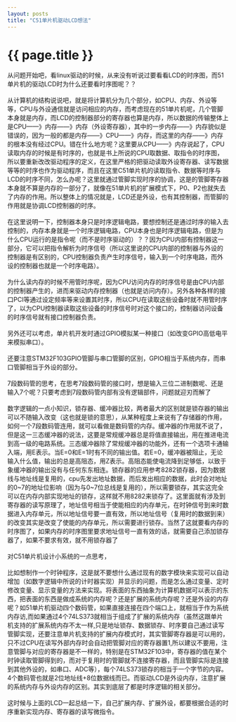 ```yaml
---
layout: posts
title: "C51单片机驱动LCD想法"
---
```


# {{ page.title }}
从问题开始吧，看linux驱动的时候，从来没有听说过要看看LCD的时序图，而51单片机的驱动LCD时为什么还要看时序图呢？？<br><br>
从计算机的结构说说吧，就是将计算机分为几个部分，如CPU、内存、外设等等，CPU与外设通信就是访问相应的内存，而考虑现在的51单片机呢，几个管脚本身就是内存，而LCD的控制器部分的寄存器也算是内存，所以数据的传输整体上是CPU——》内存——》内存（外设寄存器），其中的一步内存——》内存貌似是错误的，因为一般的都是内存——》CPU——》内存，而这里的内存——》内存的根本没有经过CPU。错在什么地方呢？这里要从CPU——》内存说起了，CPU读取内存的时候是有时序的，也就是书上所说的CPU取数据、取指令的时序图，所以要重新改改驱动程序的定义，在这里严格的把驱动读取外设寄存器、读写数据等等的时序也作为驱动程序，而且在这里C51单片机的读取指令、数据等时序与LCD的时序不同，怎么办呢？这里就通过管脚实现时序的协调，这是的管脚寄存器本身就不算是内存的一部分了，就像在51单片机的扩展模式下，P0、P2也就失去了内存的作用。所以整体上的情况就是，LCD还是外设，也有其控制器，而管脚的作用就是协调LCD控制器的时序。<br><br>
在这里说明一下，控制器本身只是时序逻辑电路，要想控制还是通过时序的输入去控制的，内存本身就是一个时序逻辑电路，CPU本身也是时序逻辑电路，但是为什么CPU运行的是指令呢（而不是时序驱动的）？？因为CPU内部有控制器这一部分，它可以把指令解析为时序信号（所以这里说的CPU内部的控制器与外设的控制器是有区别的，CPU控制器负责产生时序信号，输入到一个时序电路，而外设的控制器也就是一个时序电路）。<br><br>
为什么读内存的时候不用管时序呢，因为CPU访问内存的时序信号是由CPU内部的控制器产生的，进而来驱动内存控制器（也就是访问内存）。另外各种各样的接口PCI等通过设定频率等来设置其时序，所以CPU在读取这些设备时就不用管时序了，以为CPU控制器读取这些设备的时序信号时对这个接口的，控制器访问设备的时序信号就有接口控制器负责。<br><br>
另外还可以考虑，单片机开发时通过GPIO模拟某一种接口（如改变GPIO高低电平来模拟串口）。<br><br>
还要注意STM32F103GPIO管脚与串口管脚的区别，GPIO相当于系统内存，而串口管脚相当于外设的部分。<br><br>
7段数码管的思考，在思考7段数码管的接口时，想是输入三位二进制数呢、还是输入7个呢？只要考虑到7段数码管内部有没有逻辑部件，问题就迎刃而解了<br><br>
数字逻辑的一点小知识，锁存器、缓冲器比较，两者最大的区别就是锁存器的输出可以不随输入改变（这也就是锁的意思），从某种程度上来说有了存储器的作用，如何一个7段数码管连用，就可以看做是数码管的内存。缓冲器的作用就不说了，但是这一三态缓冲器的说法，这要是常规缓冲器总是将值直接输出，用在推进电流到高一级的电路系统。三态缓冲器除了常规缓冲器的功能外，还有一个选项卡通输入端，用E表示。当E=0和E=1时有不同的输出值。若E=0，缓冲器被阻止，无论输入什么值，输出的总是高阻态，用Z表示。高阻态能使电流降到足够低，以致于象缓冲器的输出没有与任何东东相连。锁存器的应用参考8282锁存器，因为数据线与地址线是复用的，cpu先发出地址数据，而后发出相应的数据，此时会对地址的0~7的地址位影响（因为与0~7位总线是复用的），所以需要锁存，其实这完全可以在内存内部实现地址的锁存，这样就不用8282来锁存了。这里面就有涉及到寄存器的读写原理了，地址信号相当于使能相应的内存单元，在时钟信号到来时数据进入内存单元，所以地址信号要一直有效，所以地址信号（复用时的数据到来）的改变其实是改变了使能的内存单元，所以需要进行锁存。当然了这就要看内存的时序图了，如果内存的时序图里要求地址信号一直有效的话，就需要自己添加锁存器了，如果不要求有效，就不用锁存器了<br><br>
对C51单片机设计小系统的一点思考，<br><br>
比如想制作一个时钟程序，这是就不要想什么通过现有的数字模块来实现可以自动增加（如数字逻辑中所说的计时器实现）并显示的问题，而是怎么通过变量、定时修改变量、显示变量的方法来实现。将表面的东西抽象为计算机数据可以表示的东西，把表面的东西是做成系统的内存呢？还是扩展的系统内存呢？还是外设的内存呢？如51单片机驱动四个数码管，如果直接连接在四个端口上，就相当于作为系统内存访,而如果通过4个74LS373就相当于组成了扩展的系统内存（虽然这跟单片机支持的扩展系统内存不太一样,只是地址锁存、数据锁存、时序要自己通过读写管脚实现，还要注意单片机支持的扩展内存模式时，其实管脚寄存器是可以用的，只不过CPU在读写外部内存时会自动把管脚对应的寄存器置1,所以建议不要用，注意管脚与对应的寄存器是不一样的，特别是在STM32F103中，寄存器的值在某个时钟读取管脚得到的，而对于复用时的管脚就不连接寄存器，而且管脚实际是连接到其他外设的，如串口、ADC等），每个74LS373锁存的相当于一个字节的内容。4个数码管也就是2位地址线+8位数据线而已。而驱动LCD是外设内存，注意扩展的系统内存与外设内存的区别。其实到底层了都是时序逻辑的相关部分。<br><br>
这时候与上面的LCD一起总结一下，自己扩展内存、扩展外设，都要根据合适的时序重新实现内存、寄存器的读写微指令。<br><br>